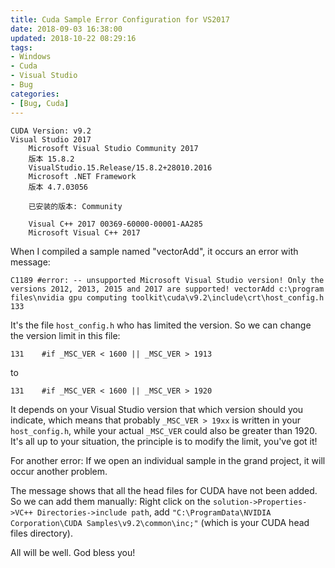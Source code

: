 ```yaml
---
title: Cuda Sample Error Configuration for VS2017
date: 2018-09-03 16:38:00
updated: 2018-10-22 08:29:16
tags:
- Windows
- Cuda
- Visual Studio
- Bug
categories:
- [Bug, Cuda]
---
```


```
CUDA Version: v9.2
Visual Studio 2017
    Microsoft Visual Studio Community 2017
    版本 15.8.2
    VisualStudio.15.Release/15.8.2+28010.2016
    Microsoft .NET Framework
    版本 4.7.03056
    
    已安装的版本: Community
    
    Visual C++ 2017 00369-60000-00001-AA285
    Microsoft Visual C++ 2017
```

When I compiled a sample named "vectorAdd", it occurs an error with message:
```
C1189 #error: -- unsupported Microsoft Visual Studio version! Only the versions 2012, 2013, 2015 and 2017 are supported! vectorAdd c:\program files\nvidia gpu computing toolkit\cuda\v9.2\include\crt\host_config.h 133
```

It's the file ``host_config.h`` who has limited the version. So we can change the version limit in this file:
```
131    #if _MSC_VER < 1600 || _MSC_VER > 1913
```
to
```
131    #if _MSC_VER < 1600 || _MSC_VER > 1920
```

It depends on your Visual Studio version that which version should you indicate, which means that probably ``_MSC_VER > 19xx`` is written in your ``host_config.h``, while your actual ``_MSC_VER`` could also be greater than 1920. It's all up to your situation, the principle is to modify the limit, you've got it!

For another error:
If we open an individual sample in the grand project, it will occur another problem. 

The message shows that all the head files for CUDA have not been added. So we can add them manually: Right click on the ``solution->Properties->VC++ Directories->include path``, add ``"C:\ProgramData\NVIDIA Corporation\CUDA Samples\v9.2\common\inc;"`` (which is your CUDA head files directory).

All will be well. God bless you!
